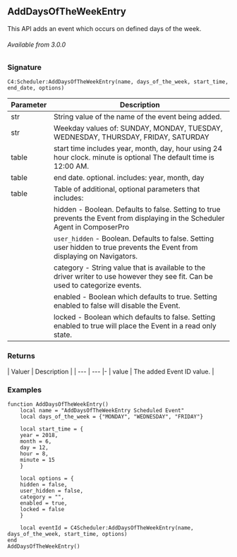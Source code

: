 ## AddDaysOfTheWeekEntry


This API adds an event which occurs on defined days of the week.


###### Available from 3.0.0


### Signature

`C4:Scheduler:AddDaysOfTheWeekEntry(name, days_of_the_week, start_time, end_date, options)`


| Parameter | Description |
| --- | --- |
| str | String value of the name of the event being added. |
| str | Weekday values of: SUNDAY, MONDAY, TUESDAY, WEDNESDAY, THURSDAY, FRIDAY, SATURDAY |
| table | start time includes year, month, day, hour using 24 hour clock. minute is optional  The default time is 12:00 AM. |  
| table  | end date. optional. includes: year, month, day |
| table | Table of additional, optional parameters that includes: |
| | hidden - Boolean. Defaults to false. Setting to true prevents the Event from displaying in the Scheduler Agent in ComposerPro |
| | `user_hidden` - Boolean. Defaults to false. Setting user hidden to true prevents the Event from displaying on Navigators. |
| | category - String value that is available to the driver writer to use however they see fit. Can be used to categorize events. |
| | enabled - Boolean which defaults to true. Setting enabled to false will disable the Event. |
| | locked - Boolean which defaults to false. Setting enabled to true will place the Event in a read only state. |


### Returns

| Valuer | Description |
| --- | --- |-
| value | The added Event ID value. |


### Examples

```
function AddDaysOfTheWeekEntry()
	local name = "AddDaysOfTheWeekEntry Scheduled Event"
	local days_of_the_week = {"MONDAY", "WEDNESDAY", "FRIDAY"}

	local start_time = {
	year = 2018,
	month = 6,
	day = 12,
	hour = 8,
	minute = 15
	}
	
	local options = {
	hidden = false,
	user_hidden = false,
	category = "",
	enabled = true,
	locked = false
	}
	
	local eventId = C4Scheduler:AddDaysOfTheWeekEntry(name, days_of_the_week, start_time, options)
end
AddDaysOfTheWeekEntry()
```